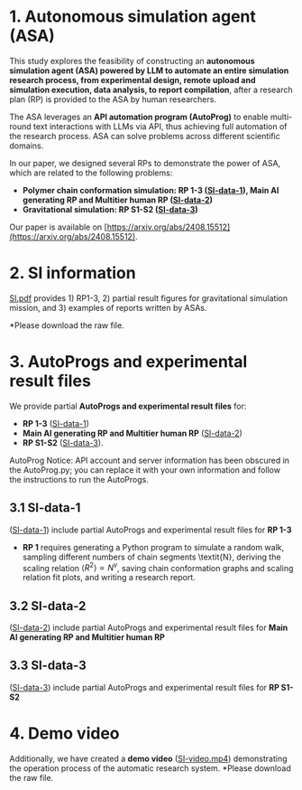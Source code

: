 # 1. Autonomous simulation agent (ASA)
This study explores the feasibility of constructing an **autonomous simulation agent (ASA) powered by LLM to automate an entire simulation research process, from experimental design, remote upload and simulation execution, data analysis, to report compilation**, after a research plan (RP) is provided to the ASA by human researchers. 

The ASA leverages an **API automation program (AutoProg)** to enable multi-round text interactions with LLMs via API, thus achieving full automation of the research process. ASA can solve problems across different scientific domains. 

In our paper, we designed several RPs to demonstrate the power of ASA, which are related to the following problems:
- **Polymer chain conformation simulation: RP 1-3 ([SI-data-1](/SI-data-1)), Main AI generating RP and Multitier human RP ([SI-data-2](/SI-data-2))**
- **Gravitational simulation: RP S1-S2 ([SI-data-3](/SI-data-3))**

Our paper is available on [https://arxiv.org/abs/2408.15512](https://arxiv.org/abs/2408.15512).

# 2. SI information
[SI.pdf](SI.pdf) provides 1) RP1-3, 2) partial result figures for gravitational simulation mission, and 3) examples of reports written by ASAs.

*Please download the raw file.

# 3. AutoProgs and experimental result files
We provide partial **AutoProgs and experimental result files** for:
- **RP 1-3** ([SI-data-1](/SI-data-1))
- **Main AI generating RP and Multitier human RP** ([SI-data-2](/SI-data-2))
- **RP S1-S2** ([SI-data-3](/SI-data-3)).

AutoProg Notice: API account and server information has been obscured in the AutoProg.py; you can replace it with your own information and follow the instructions to run the AutoProgs.

## 3.1 SI-data-1
([SI-data-1](/SI-data-1)) include partial AutoProgs and experimental result files for **RP 1-3**
- **RP 1** requires generating a Python program to simulate a random walk, sampling different numbers of chain segments \textit{N}, deriving the scaling relation $\left \langle R^2 \right \rangle \propto N^v$, saving chain conformation graphs and scaling relation fit plots, and writing a research report.

## 3.2 SI-data-2
([SI-data-2](/SI-data-2)) include partial AutoProgs and experimental result files for **Main AI generating RP and Multitier human RP**

## 3.3 SI-data-3
([SI-data-3](/SI-data-3)) include partial AutoProgs and experimental result files for **RP S1-S2**

# 4. Demo video
Additionally, we have created a **demo video** ([SI-video.mp4](SI-video.mp4)) demonstrating the operation process of the automatic research system.
*Please download the raw file.
